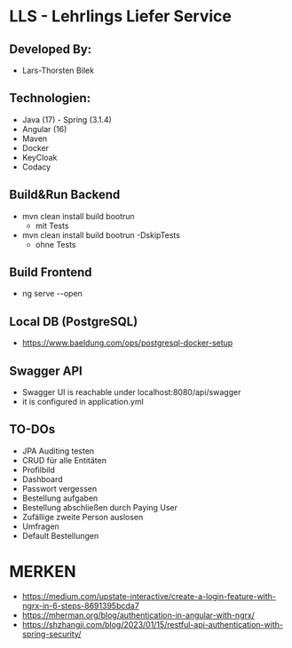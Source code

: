 # LLS - Lehrlings Liefer Service

## Developed By:
- Lars-Thorsten Bilek

## Technologien:
- Java (17) - Spring (3.1.4)
- Angular (16)
- Maven
- Docker
- KeyCloak
- Codacy

## Build&Run Backend
- mvn clean install build bootrun
    - mit Tests
- mvn clean install build bootrun -DskipTests
    - ohne Tests

## Build Frontend
- ng serve --open

## Local DB (PostgreSQL)
- https://www.baeldung.com/ops/postgresql-docker-setup

## Swagger API
- Swagger UI is reachable under localhost:8080/api/swagger
- it is configured in application.yml

## TO-DOs
- JPA Auditing testen
- CRUD für alle Entitäten
- Profilbild
- Dashboard
- Passwort vergessen
- Bestellung aufgaben
- Bestellung abschließen durch Paying User
- Zufällige zweite Person auslosen
- Umfragen
- Default Bestellungen

# MERKEN
- https://medium.com/upstate-interactive/create-a-login-feature-with-ngrx-in-6-steps-8691395bcda7
- https://mherman.org/blog/authentication-in-angular-with-ngrx/
- https://shzhangji.com/blog/2023/01/15/restful-api-authentication-with-spring-security/